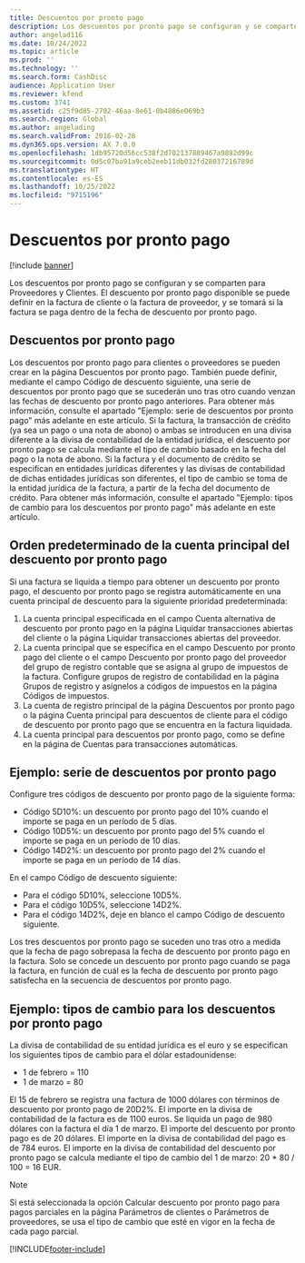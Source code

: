 ```yaml
---
title: Descuentos por pronto pago
description: Los descuentos por pronto pago se configuran y se comparten para Proveedores y Clientes.  El descuento por pronto pago disponible se puede definir en la factura de cliente o la factura de proveedor, y se tomará si la factura se paga dentro de la fecha de descuento por pronto pago.
author: angelad116
ms.date: 10/24/2022
ms.topic: article
ms.prod: ''
ms.technology: ''
ms.search.form: CashDisc
audience: Application User
ms.reviewer: kfend
ms.custom: 3741
ms.assetid: c25f9d85-2702-46aa-8e61-0b4886e069b3
ms.search.region: Global
ms.author: angelading
ms.search.validFrom: 2016-02-28
ms.dyn365.ops.version: AX 7.0.0
ms.openlocfilehash: 1db95720d56cc538f2d702137889467a9892d99c
ms.sourcegitcommit: 0d5c07ba91a9ceb2eeb11db032fd28037216789d
ms.translationtype: HT
ms.contentlocale: es-ES
ms.lasthandoff: 10/25/2022
ms.locfileid: "9715196"
---
```

# <a name="cash-discounts"></a>Descuentos por pronto pago

[!include [banner](../includes/banner.md)]

Los descuentos por pronto pago se configuran y se comparten para Proveedores y Clientes.  El descuento por pronto pago disponible se puede definir en la factura de cliente o la factura de proveedor, y se tomará si la factura se paga dentro de la fecha de descuento por pronto pago. 

## <a name="cash-discounts"></a>Descuentos por pronto pago

Los descuentos por pronto pago para clientes o proveedores se pueden crear en la página Descuentos por pronto pago. También puede definir, mediante el campo Código de descuento siguiente, una serie de descuentos por pronto pago que se sucederán uno tras otro cuando venzan las fechas de descuento por pronto pago anteriores. Para obtener más información, consulte el apartado "Ejemplo: serie de descuentos por pronto pago" más adelante en este artículo. Si la factura, la transacción de crédito (ya sea un pago o una nota de abono) o ambas se introducen en una divisa diferente a la divisa de contabilidad de la entidad jurídica, el descuento por pronto pago se calcula mediante el tipo de cambio basado en la fecha del pago o la nota de abono. Si la factura y el documento de crédito se especifican en entidades jurídicas diferentes y las divisas de contabilidad de dichas entidades jurídicas son diferentes, el tipo de cambio se toma de la entidad jurídica de la factura, a partir de la fecha del documento de crédito. Para obtener más información, consulte el apartado "Ejemplo: tipos de cambio para los descuentos por pronto pago" más adelante en este artículo.

## <a name="defaulting-order-of-cash-discount-main-account"></a>Orden predeterminado de la cuenta principal del descuento por pronto pago

Si una factura se liquida a tiempo para obtener un descuento por pronto pago, el descuento por pronto pago se registra automáticamente en una cuenta principal de descuento para la siguiente prioridad predeterminada:
1.  La cuenta principal especificada en el campo Cuenta alternativa de descuento por pronto pago en la página Liquidar transacciones abiertas del cliente o la página Liquidar transacciones abiertas del proveedor.
2.  La cuenta principal que se especifica en el campo Descuento por pronto pago del cliente o el campo Descuento por pronto pago del proveedor del grupo de registro contable que se asigna al grupo de impuestos de la factura. Configure grupos de registro de contabilidad en la página Grupos de registro y asígnelos a códigos de impuestos en la página Códigos de impuestos.
3.  La cuenta de registro principal de la página Descuentos por pronto pago o la página Cuenta principal para descuentos de cliente para el código de descuento por pronto pago que se encuentra en la factura liquidada.
4.  La cuenta principal para descuentos por pronto pago, como se define en la página de Cuentas para transacciones automáticas.

## <a name="example-series-of-cash-discounts"></a> Ejemplo: serie de descuentos por pronto pago
Configure tres códigos de descuento por pronto pago de la siguiente forma:
-   Código 5D10%: un descuento por pronto pago del 10% cuando el importe se paga en un período de 5 días.
-   Código 10D5%: un descuento por pronto pago del 5% cuando el importe se paga en un período de 10 días.
-   Código 14D2%: un descuento por pronto pago del 2% cuando el importe se paga en un período de 14 días.

En el campo Código de descuento siguiente:
-   Para el código 5D10%, seleccione 10D5%.
-   Para el código 10D5%, seleccione 14D2%.
-   Para el código 14D2%, deje en blanco el campo Código de descuento siguiente.

Los tres descuentos por pronto pago se suceden uno tras otro a medida que la fecha de pago sobrepasa la fecha de descuento por pronto pago en la factura. Solo se concede un descuento por pronto pago cuando se paga la factura, en función de cuál es la fecha de descuento por pronto pago satisfecha en la secuencia de descuentos por pronto pago.

## <a name="example-exchange-rates-for-cash-discounts"></a> Ejemplo: tipos de cambio para los descuentos por pronto pago
La divisa de contabilidad de su entidad jurídica es el euro y se especifican los siguientes tipos de cambio para el dólar estadounidense:
-   1 de febrero = 110
-   1 de marzo = 80

El 15 de febrero se registra una factura de 1000 dólares con términos de descuento por pronto pago de 20D2%. El importe en la divisa de contabilidad de la factura es de 1100 euros. Se liquida un pago de 980 dólares con la factura el día 1 de marzo. El importe del descuento por pronto pago es de 20 dólares. El importe en la divisa de contabilidad del pago es de 784 euros. El importe en la divisa de contabilidad del descuento por pronto pago se calcula mediante el tipo de cambio del 1 de marzo: 20 \* 80 / 100 = 16 EUR.

> [!NOTE]
> Si está seleccionada la opción Calcular descuento por pronto pago para pagos parciales en la página Parámetros de clientes o Parámetros de proveedores, se usa el tipo de cambio que esté en vigor en la fecha de cada pago parcial. 



[!INCLUDE[footer-include](../../includes/footer-banner.md)]
